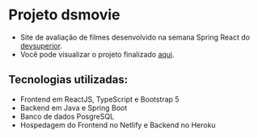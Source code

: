 # Projeto dsmovie
* Site de avaliação de filmes desenvolvido na semana Spring React do [devsuperior](https://github.com/devsuperior).
* Você pode visualizar o projeto finalizado [aqui](https://esther-dsmovie.netlify.app/).

## Tecnologias utilizadas:
* Frontend em ReactJS, TypeScript e Bootstrap 5
* Backend em Java e Spring Boot
* Banco de dados PosgreSQL
* Hospedagem do Frontend no Netlify e Backend no Heroku
